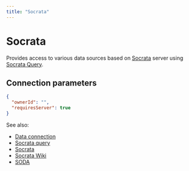 ```yaml
---
title: "Socrata"
---
```

<!-- SUBTITLE: -->

# Socrata

Provides access to various data sources based on [Socrata](https://www.tylertech.com/products/socrata)
server using [Socrata Query](../edit-socrata-query.md).

## Connection parameters

```json
{
  "ownerId": "",
  "requiresServer": true
}
```

See also:

* [Data connection](../data-connection.md)
* [Socrata query](../edit-socrata-query.md)
* [Socrata](https://www.tylertech.com/products/socrata)
* [Socrata Wiki](https://en.wikipedia.org/wiki/Socrata)
* [SODA](https://dev.socrata.com/)
